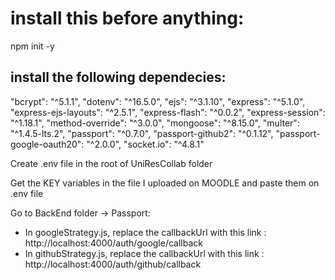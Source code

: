# install this before anything:
 npm init -y

## install the following dependecies:

   "bcrypt": "^5.1.1",
    "dotenv": "^16.5.0",
    "ejs": "^3.1.10",
    "express": "^5.1.0",
    "express-ejs-layouts": "^2.5.1",
    "express-flash": "^0.0.2",
    "express-session": "^1.18.1",
    "method-override": "^3.0.0",
    "mongoose": "^8.15.0",
    "multer": "^1.4.5-lts.2",
    "passport": "^0.7.0",
    "passport-github2": "^0.1.12",
    "passport-google-oauth20": "^2.0.0",
    "socket.io": "^4.8.1"

Create .env file in the root of UniResCollab folder

Get the KEY variables in the file I uploaded on MOODLE and paste them on .env file

Go to BackEnd folder -> Passport:
   - In googleStrategy.js, replace the callbackUrl with this link : http://localhost:4000/auth/google/callback
   - In githubStrategy.js, replace the callbackUrl with this link : http://localhost:4000/auth/github/callback
